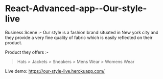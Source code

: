 # React-Advanced-app--Our-style-live

Business Scene :- 
Our style is a fashion brand situated in New york city and they provide a very fine quality of fabric which is easily reflected on their product.

Product they offers :-
> Hats > Jackets > Sneakers > Mens Wear > Womens Wear

Live demo: https://our-style-live.herokuapp.com/
